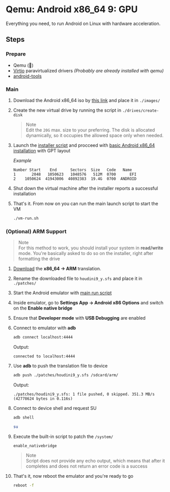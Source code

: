 # Qemu: Android x86_64 9: GPU
Everything you need, to run Android on Linux with hardware acceleration.

## Steps
### Prepare
- Qemu (🫠)
- [Virtio](https://www.linux-kvm.org/page/Virtio) paravirtualized drivers *(Probably are already installed with qemu)*
- [android-tools](https://developer.android.com/tools/releases/platform-tools)

### Main
1. Download the Android x86_64 iso by [this link](https://sourceforge.net/projects/android-x86/files/Release%209.0/android-x86_64-9.0-r2.iso/download) and place it in `./images/`
2. Create the new virtual drive by running the script in `./drives/create-disk`
   > Note  
   > Edit the `20G` max. size to your preferring. The disk is allocated dynamically, so it occupies the allowed space only when needed.
3. Launch the [installer script](./vm-install.sh) and procceed with [basic Android x86_64 installation](https://www.android-x86.org/installhowto.html) with GPT layout

   *Example*
   ```
   Number Start    End      Sectors  Size   Code   Name
   1       2048   1050623   1048576   512M  0700      EFI
   2    1050624  41943006  40892383  19.4G  0700  ANDROID
   ```
4. Shut down the virtual machine after the installer reports a successful installation
5. That's it. From now on you can run the main launch script to start the VM
   ```sh
   ./vm-run.sh
   ```

### (Optional) ARM Support
> Note  
> For this method to work, you should install your system in **read/write** mode. You're basically asked to do so on the installer, right after formatting the drive

1. [Download](http://dl.android-x86.org/houdini/9_y/houdini.sfs) the **x86_64 -> ARM** translation.
2. Rename the downloaded file to `houdini9_y.sfs` and place it in `./patches/`
3. Start the Android emulator with [main run script](./vm-run.sh)
4. Inside emulator, go to **Settings App -> Android x86 Options** and switch on the **Enable native bridge**
5. Ensure that **Developer mode** with **USB Debugging** are enabled
6. Connect to emulator with **adb**
   ```sh
   adb connect localhost:4444
   ```
   Output:
   ```Log
   connected to localhost:4444
   ```
7. Use **adb** to push the translation file to device
   ```sh
   adb push ./patches/houdini9_y.sfs /sdcard/arm/
   ```
   Output:
   ```Log
   ./patches/houdini9_y.sfs: 1 file pushed, 0 skipped. 351.3 MB/s (42778624 bytes in 0.116s)
   ```
8. Connect to device shell and request SU
   ```sh
   adb shell
   ```
   ```sh
   su
   ```
9. Execute the built-in script to patch the `/system/`
   ```sh
   enable_nativebridge
   ```
   > Note  
   > Script does not provide any echo output, which means that after it completes and does not return an error code is a success

10. That's it, now reboot the emulator and you're ready to go
    ```sh
    reboot -f
    ```
